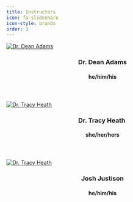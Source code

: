 ```yaml
---
title: Instructors
icon: fa-slideshare
icon-style: brands
order: 3
---
```


<!-- <div class="row">
<div class="col-md-3">
    <center><img class="image fit" src="{{ 'assets/images/tah.jpeg' | relative_url }}" alt="">
    <h3>Tracy Heath</h3>
	<h4>Principal Investigator</h4>
</div>
</div>
 -->
<div class="row">
	<div class="item">
		<a href="https://faculty.sites.iastate.edu/dcadams" class="image fit"><img src="{{ 'assets/images/dca.jpg' | relative_url }}" alt="Dr. Dean Adams"/></a>
		<header>
		  <h3>Dr. Dean Adams</h3>
		  <h4>he/him/his</h4>
		  <p><a href="mailto:dcadams@iastate.edu"><i class="fas fa-envelope"></i></a>   <a href="https://faculty.sites.iastate.edu/dcadams/"><i class="fas fa-globe"></i></a>  <a href="https://github.com/deanadams"><i class="fab fa-github-square"></i></a></p>
		</header>
	</div>
	<div class="item">
		<a href="http://phyloworks.org/" class="image fit"><img src="{{ 'assets/images/tah.jpeg' | relative_url }}" alt="Dr. Tracy Heath"/></a>
		<header>
		  <h3>Dr. Tracy Heath&nbsp;</h3>
		  <h4>she/her/hers</h4>
		  <p><a href="mailto:phylo@iastate.edu"><i class="fas fa-envelope"></i></a>    <a href="http://phyloworks.org/"><i class="fas fa-globe"></i></a>  <a href="https://github.com/trayc7"><i class="fab fa-github-square"></i></a> <a href="https://twitter.com/trayc7"><i class="fab fa-twitter"></i></a></p>
		</header>
	</div>
	<div class="item">
		<a href="http://phyloworks.org/" class="image fit"><img src="{{ 'assets/images/josh.jpeg' | relative_url }}" alt="Dr. Tracy Heath"/></a>
		<header>
		  <h3>Josh Justison</h3>
		  <h4>he/him/his</h4>
		  <p><a href="mailto:justison@iastate.edu"><i class="fas fa-envelope"></i></a> <a href="https://github.com/jjustison"><i class="fab fa-github-square"></i></a></p>
		</header>
	</div>
</div>